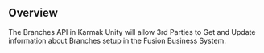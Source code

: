 ## Overview

The Branches API in Karmak Unity will allow 3rd Parties to Get and Update information about Branches setup in the Fusion Business System.